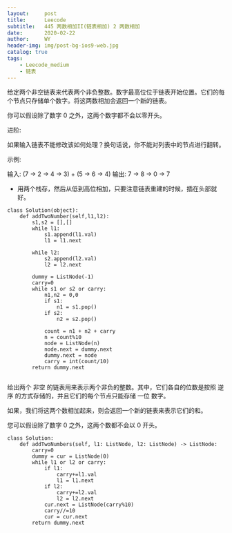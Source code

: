 ```yaml
---
layout:     post
title:      Leecode
subtitle:   445 两数相加II(链表相加) 2 两数相加
date:       2020-02-22
author:     WY
header-img: img/post-bg-ios9-web.jpg
catalog: true
tags:
    - Leecode_medium
    - 链表
---
```


给定两个非空链表来代表两个非负整数。数字最高位位于链表开始位置。它们的每个节点只存储单个数字。将这两数相加会返回一个新的链表。

你可以假设除了数字 0 之外，这两个数字都不会以零开头。

进阶:

如果输入链表不能修改该如何处理？换句话说，你不能对列表中的节点进行翻转。

示例:

输入: (7 -> 2 -> 4 -> 3) + (5 -> 6 -> 4)
输出: 7 -> 8 -> 0 -> 7

- 用两个栈存，然后从低到高位相加，只要注意链表重建的时候，插在头部就好。

```
class Solution(object):
    def addTwoNumber(self,l1,l2):
        s1,s2 = [],[]
        while l1:
            s1.append(l1.val)
            l1 = l1.next

        while l2:
            s2.append(l2.val)
            l2 = l2.next
        
        dummy = ListNode(-1)
        carry=0
        while s1 or s2 or carry:
            n1,n2 = 0,0
            if s1:
                n1 = s1.pop() 
            if s2:
                n2 = s2.pop()

            count = n1 + n2 + carry
            n = count%10
            node = ListNode(n)
            node.next = dummy.next
            dummy.next = node
            carry = int(count/10)
        return dummy.next
            
```

给出两个 非空 的链表用来表示两个非负的整数。其中，它们各自的位数是按照 逆序 的方式存储的，并且它们的每个节点只能存储 一位 数字。

如果，我们将这两个数相加起来，则会返回一个新的链表来表示它们的和。

您可以假设除了数字 0 之外，这两个数都不会以 0 开头。


```
class Solution:
    def addTwoNumbers(self, l1: ListNode, l2: ListNode) -> ListNode:
        carry=0
        dummy = cur = ListNode(0)
        while l1 or l2 or carry:
            if l1:
                carry+=l1.val
                l1 = l1.next
            if l2:
                carry+=l2.val
                l2 = l2.next
            cur.next = ListNode(carry%10)
            carry//=10
            cur = cur.next
        return dummy.next
```